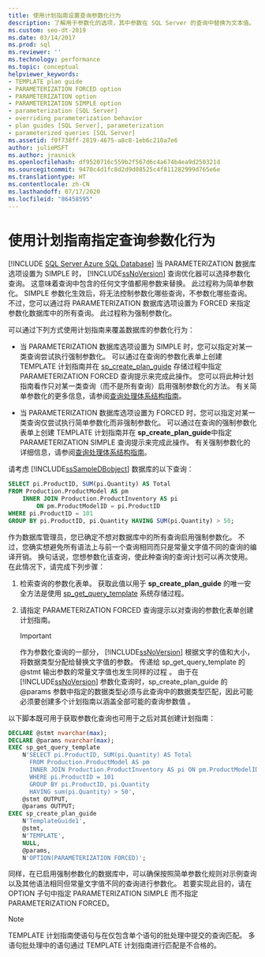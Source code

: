 ```yaml
---
title: 使用计划指南设置查询参数化行为
description: 了解用于参数化的选项，其中参数在 SQL Server 的查询中替换为文本值。
ms.custom: seo-dt-2019
ms.date: 03/14/2017
ms.prod: sql
ms.reviewer: ''
ms.technology: performance
ms.topic: conceptual
helpviewer_keywords:
- TEMPLATE plan guide
- PARAMETERIZATION FORCED option
- PARAMETERIZATION option
- PARAMETERIZATION SIMPLE option
- parameterization [SQL Server]
- overriding parameterization behavior
- plan guides [SQL Server], parameterization
- parameterized queries [SQL Server]
ms.assetid: f0f738ff-2819-4675-a8c8-1eb6c210a7e6
author: julieMSFT
ms.author: jrasnick
ms.openlocfilehash: df9520716c559b2f567d6c4a674b4ea9d250321d
ms.sourcegitcommit: 9470c4d1fc8d2d9d08525c4f811282999d765e6e
ms.translationtype: HT
ms.contentlocale: zh-CN
ms.lasthandoff: 07/17/2020
ms.locfileid: "86458595"
---
```

# <a name="specify-query-parameterization-behavior-by-using-plan-guides"></a>使用计划指南指定查询参数化行为
[!INCLUDE [SQL Server Azure SQL Database](../../includes/applies-to-version/sql-asdb.md)]
  当 PARAMETERIZATION 数据库选项设置为 SIMPLE 时， [!INCLUDE[ssNoVersion](../../includes/ssnoversion-md.md)] 查询优化器可以选择参数化查询。 这意味着查询中包含的任何文字值都用参数来替换。 此过程称为简单参数化。 SIMPLE 参数化生效后，将无法控制参数化哪些查询，不参数化哪些查询。 不过，您可以通过将 PARAMETERIZATION 数据库选项设置为 FORCED 来指定参数化数据库中的所有查询。 此过程称为强制参数化。  
  
 可以通过下列方式使用计划指南来覆盖数据库的参数化行为：  
  
-   当 PARAMETERIZATION 数据库选项设置为 SIMPLE 时，您可以指定对某一类查询尝试执行强制参数化。 可以通过在查询的参数化表单上创建 TEMPLATE 计划指南并在 [sp_create_plan_guide](../../relational-databases/system-stored-procedures/sp-create-plan-guide-transact-sql.md) 存储过程中指定 PARAMETERIZATION FORCED 查询提示来完成此操作。 您可以将此种计划指南看作只对某一类查询（而不是所有查询）启用强制参数化的方法。 有关简单参数化的更多信息，请参阅[查询处理体系结构指南](../../relational-databases/query-processing-architecture-guide.md#SimpleParam)。 
  
-   当 PARAMETERIZATION 数据库选项设置为 FORCED 时，您可以指定对某一类查询仅尝试执行简单参数化而非强制参数化。 可以通过在查询的强制参数化表单上创建 TEMPLATE 计划指南并在 **sp_create_plan_guide**中指定 PARAMETERIZATION SIMPLE 查询提示来完成此操作。  有关强制参数化的详细信息，请参阅[查询处理体系结构指南](../../relational-databases/query-processing-architecture-guide.md#ForcedParam)。 
  
 请考虑 [!INCLUDE[ssSampleDBobject](../../includes/sssampledbobject-md.md)] 数据库的以下查询：  
  
```sql  
SELECT pi.ProductID, SUM(pi.Quantity) AS Total  
FROM Production.ProductModel AS pm   
    INNER JOIN Production.ProductInventory AS pi   
        ON pm.ProductModelID = pi.ProductID   
WHERE pi.ProductID = 101   
GROUP BY pi.ProductID, pi.Quantity HAVING SUM(pi.Quantity) > 50;  
```  
  
 作为数据库管理员，您已确定不想对数据库中的所有查询启用强制参数化。 不过，您确实想避免所有语法上与前一个查询相同而只是常量文字值不同的查询的编译开销。 换句话说，您想参数化该查询，使此种查询的查询计划可以再次使用。 在此情况下，请完成下列步骤：  
  
1.  检索查询的参数化表单。 获取此值以用于 **sp_create_plan_guide** 的唯一安全方法是使用 [sp_get_query_template](../../relational-databases/system-stored-procedures/sp-get-query-template-transact-sql.md) 系统存储过程。  
  
2.  请指定 PARAMETERIZATION FORCED 查询提示以对查询的参数化表单创建计划指南。  

    > [!IMPORTANT]  
    >  作为参数化查询的一部分， [!INCLUDE[ssNoVersion](../../includes/ssnoversion-md.md)] 根据文字的值和大小，将数据类型分配给替换文字值的参数。 传递给 sp_get_query_template 的 \@stmt 输出参数的常量文字值也发生同样的过程 。 由于在 [!INCLUDE[ssNoVersion](../../includes/ssnoversion-md.md)] 参数化查询时，sp_create_plan_guide 的 \@params 参数中指定的数据类型必须与此查询中的数据类型匹配，因此可能必须要创建多个计划指南以涵盖全部可能的查询参数值 。  

以下脚本既可用于获取参数化查询也可用于之后对其创建计划指南：  
  
```sql  
DECLARE @stmt nvarchar(max);  
DECLARE @params nvarchar(max);  
EXEC sp_get_query_template   
    N'SELECT pi.ProductID, SUM(pi.Quantity) AS Total   
      FROM Production.ProductModel AS pm   
      INNER JOIN Production.ProductInventory AS pi ON pm.ProductModelID = pi.ProductID   
      WHERE pi.ProductID = 101   
      GROUP BY pi.ProductID, pi.Quantity   
      HAVING sum(pi.Quantity) > 50',  
    @stmt OUTPUT,   
    @params OUTPUT;  
EXEC sp_create_plan_guide   
    N'TemplateGuide1',   
    @stmt,   
    N'TEMPLATE',   
    NULL,   
    @params,   
    N'OPTION(PARAMETERIZATION FORCED)';  
```  
  
同样，在已启用强制参数化的数据库中，可以确保按照简单参数化规则对示例查询以及其他语法相同但常量文字值不同的查询进行参数化。 若要实现此目的，请在 OPTION 子句中指定 PARAMETERIZATION SIMPLE 而不指定 PARAMETERIZATION FORCED。  
  
> [!NOTE]  
>  TEMPLATE 计划指南使语句与在仅包含单个语句的批处理中提交的查询匹配。 多语句批处理中的语句通过 TEMPLATE 计划指南进行匹配是不合格的。
